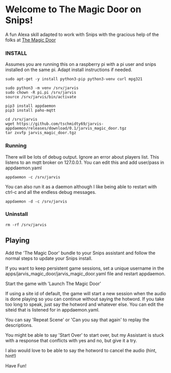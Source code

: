 # Welcome to The Magic Door on Snips!

A fun Alexa skill adapted to work with Snips with the gracious help of
the folks at [The Magic Door](https://www.themagicdoor.org)

### INSTALL

Assumes you are running this on a raspberry pi with a pi user and snips
installed on the same pi. Adapt install instructions if needed.
```
sudo apt-get -y install python3-pip python3-venv curl mpg321

sudo python3 -m venv /srv/jarvis
sudo chown -R pi.pi /srv/jarvis
source /srv/jarvis/bin/activate

pip3 install appdaemon
pip3 install paho-mqtt

cd /srv/jarvis
wget https://github.com/tschmidty69/jarvis-appdaemon/releases/download/0.1/jarvis_magic_door.tgz
tar zxvfp jarvis_magic_door.tgz
```

### Running

There will be lots of debug output. Ignore an error about players list. This
listens to an mqtt broker on 127.0.0.1. You can edit this and add user/pass
in appdaemon.yaml

```appdaemon -c /srv/jarvis```

You can also run it as a daemon although I like being able to restart with
ctrl-c and all the endless debug messages.

```appdaemon -d -c /srv/jarvis```

### Uninstall

```rm -rf /srv/jarvis```

## Playing

Add the 'The Magic Door' bundle to your Snips assistant and follow the normal
steps to update your Snips install.

If you want to keep persistent game sessions, set a unique username in the
apps/jarvis_magic_door/jarvis_magic_door.yaml file and restart appdaemon.

Start the game with 'Launch The Magic Door'

If using a site id of default, the game will start a new session when the audio
is done playing so you can continue without saying the hotword. If you take
too long to speak, just say the hotword and whatever else. You can edit the
siteid that is listened for in appdaemon.yaml.

You can say 'Repeat Scene' or 'Can you say that again' to replay the
descriptions.

You might be able to say 'Start Over' to start over, but my Assistant is stuck
with a response that conflicts with yes and no, but give it a try.

I also would love to be able to say the hotword to cancel the audio (hint, hint!)

Have Fun!
